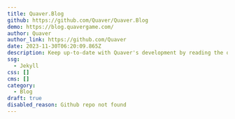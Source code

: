 ```yaml
---
title: Quaver.Blog
github: https://github.com/Quaver/Quaver.Blog
demo: https://blog.quavergame.com/
author: Quaver
author_link: https://github.com/Quaver
date: 2023-11-30T06:20:09.865Z
description: Keep up-to-date with Quaver's development by reading the official blog.
ssg:
  - Jekyll
css: []
cms: []
category:
  - Blog
draft: true
disabled_reason: Github repo not found
---
```

